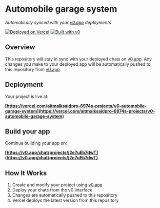 # Automobile garage system

*Automatically synced with your [v0.app](https://v0.app) deployments*

[![Deployed on Vercel](https://img.shields.io/badge/Deployed%20on-Vercel-black?style=for-the-badge&logo=vercel)](https://vercel.com/aitmalksaidpro-6974s-projects/v0-automobile-garage-system)
[![Built with v0](https://img.shields.io/badge/Built%20with-v0.app-black?style=for-the-badge)](https://v0.app/chat/projects/j2e7uEb7dwT)

## Overview

This repository will stay in sync with your deployed chats on [v0.app](https://v0.app).
Any changes you make to your deployed app will be automatically pushed to this repository from [v0.app](https://v0.app).

## Deployment

Your project is live at:

**[https://vercel.com/aitmalksaidpro-6974s-projects/v0-automobile-garage-system](https://vercel.com/aitmalksaidpro-6974s-projects/v0-automobile-garage-system)**

## Build your app

Continue building your app on:

**[https://v0.app/chat/projects/j2e7uEb7dwT](https://v0.app/chat/projects/j2e7uEb7dwT)**

## How It Works

1. Create and modify your project using [v0.app](https://v0.app)
2. Deploy your chats from the v0 interface
3. Changes are automatically pushed to this repository
4. Vercel deploys the latest version from this repository